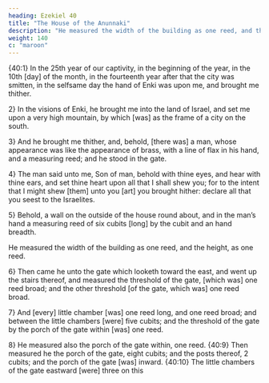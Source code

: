 ```yaml
---
heading: Ezekiel 40
title: "The House of the Anunnaki"
description: "He measured the width of the building as one reed, and the height, as  one reed."
weight: 140
c: "maroon"
---
```



{40:1} In the 25th year of our captivity, in the beginning of the year, in the 10th [day] of the month, in
the fourteenth year after that the city was smitten, in the selfsame day the hand of Enki was upon me, and
brought me thither. 

2} In the visions of Enki, he brought me into the land of Israel, and set me upon a very high mountain, by which [was] as the frame of a city on the south.

3} And he brought me thither, and, behold, [there was] a man, whose appearance was like the
appearance of brass, with a line of flax in his hand, and a
measuring reed; and he stood in the gate. 

4} The man said unto me, Son of man, behold with thine eyes, and hear with thine ears, and set thine heart upon all that I shall shew you; for to the intent that I might shew [them] unto you [art] you brought hither: declare all that you seest to
the Israelites. 

5} Behold, a wall on the outside of the house round about, and in the man’s hand a measuring reed of six cubits [long] by the cubit and an hand breadth.

He measured the width of the building as one reed, and the height, as  one reed.

6} Then came he unto the gate which looketh toward the east, and went up the stairs thereof, and measured the threshold of the gate, [which was] one reed broad; and the other threshold [of the gate, which was] one reed broad.

7} And [every] little chamber [was] one reed long, and
one reed broad; and between the little chambers [were] five
cubits; and the threshold of the gate by the porch of the gate
within [was] one reed.

8} He measured also the porch of the gate within, one reed. {40:9} Then measured he the porch of the gate, eight cubits; and the posts thereof, 2 cubits; and the porch of the gate [was] inward. {40:10} The little chambers of the gate eastward [were] three on this 